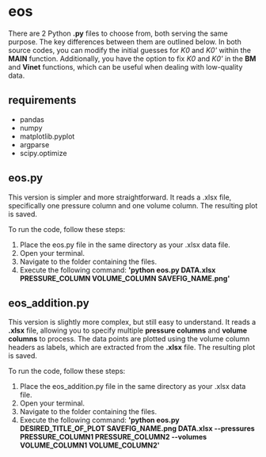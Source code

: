 # eos

There are 2 Python **.py** files to choose from, both serving the same purpose. The key differences between them are outlined below. In both source codes, you can modify the initial guesses for 
*K0* and *K0'* within the **MAIN** function. Additionally, you have the option to fix *K0* and *K0'* in the **BM** and **Vinet** functions, which can be useful when dealing with low-quality data.

## requirements

* pandas
* numpy 
* matplotlib.pyplot
* argparse
* scipy.optimize

## eos.py
This version is simpler and more straightforward. It reads a .xlsx file, specifically one pressure column and one volume column. The resulting plot is saved.

To run the code, follow these steps:

1. Place the eos.py file in the same directory as your .xlsx data file.
2. Open your terminal.
3. Navigate to the folder containing the files.
4. Execute the following command: **'python eos.py DATA.xlsx PRESSURE_COLUMN VOLUME_COLUMN SAVEFIG_NAME.png'**

## eos_addition.py
This version is slightly more complex, but still easy to understand. It reads a **.xlsx** file, allowing you to specify multiple **pressure columns** and **volume columns** to process. The data points are plotted using the volume column headers as labels, which are extracted from the **.xlsx** file. The resulting plot is saved.

To run the code, follow these steps:

1. Place the eos_addition.py file in the same directory as your .xlsx data file.
2. Open your terminal.
3. Navigate to the folder containing the files.
4. Execute the following command: **'python eos.py DESIRED_TITLE_OF_PLOT SAVEFIG_NAME.png DATA.xlsx --pressures PRESSURE_COLUMN1 PRESSURE_COLUMN2 --volumes VOLUME_COLUMN1 VOLUME_COLUMN2'**
